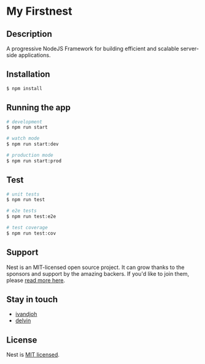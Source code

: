 # My Firstnest

## Description

A progressive NodeJS Framework for building efficient and scalable server-side applications.


## Installation

```bash
$ npm install
```

## Running the app

```bash
# development
$ npm run start

# watch mode
$ npm run start:dev

# production mode
$ npm run start:prod
```

## Test

```bash
# unit tests
$ npm run test

# e2e tests
$ npm run test:e2e

# test coverage
$ npm run test:cov
```

## Support

Nest is an MIT-licensed open source project. It can grow thanks to the sponsors and support by the amazing backers. If you'd like to join them, please [read more here](https://docs.nestjs.com/support).

## Stay in touch

- [ivandjoh](https://linkedin.com/en/ivandjoh)
- [delvin](https://github.com/delvincakep)


## License

Nest is [MIT licensed](LICENSE).

